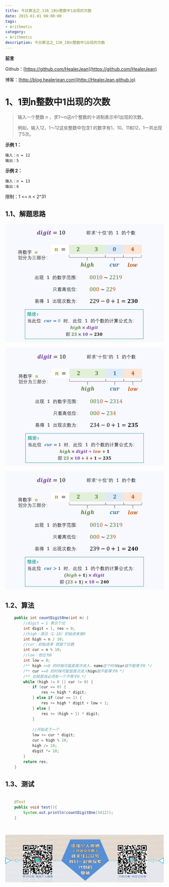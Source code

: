 ```yaml
---
title: 今日算法之_138_1到n整数中1出现的次数
date: 2015-01-01 00:00:00
tags: 
- Arithmetic
category: 
- Arithmetic
description: 今日算法之_138_1到n整数中1出现的次数
---
```


**前言**     

 Github：[https://github.com/HealerJean](https://github.com/HealerJean)         

 博客：[http://blog.healerjean.com](http://HealerJean.github.io)          



# 1、1到n整数中1出现的次数
> 输入一个整数 n ，求1～n这n个整数的十进制表示中1出现的次数。    
>
> 例如，输入12，1～12这些整数中包含1 的数字有1、10、11和12，1一共出现了5次。 



**示例 1：**

```
输入：n = 12
输出：5
```

**示例 2：**

```
输入：n = 13
输出：6
```


限制：1 <= n < 2^31

## 1.1、解题思路 

>  



![image-20200818174858178](https://raw.githubusercontent.com/HealerJean/HealerJean.github.io/master/blogImages/image-20200818174858178.png)



![image-20200818174908894](https://raw.githubusercontent.com/HealerJean/HealerJean.github.io/master/blogImages/image-20200818174908894.png)



![image-20200818174918105](https://raw.githubusercontent.com/HealerJean/HealerJean.github.io/master/blogImages/image-20200818174918105.png)





## 1.2、算法

```java
    public int countDigitOne(int n) {
        //digit = 1 表示个位
        int digit = 1, res = 0;
        //high：高位（1-10）初始进来是0
        int high = n / 10;
        //cur：初始进来 就是个位数
        int cur = n % 10;
        //low：低位为0
        int low = 0;
        /** high ==0 的时候可能是首次进入，name这个时候cur就不能等于0 */
        /** cur ==0 的时候可能是首次进入hign就不能等于0 */
        /** 也就是说必须有一个不等于0 */
        while (high != 0 || cur != 0) {
            if (cur == 0) {
                res += high * digit;
            } else if (cur == 1) {
                res += high * digit + low + 1;
            } else {
                res += (high + 1) * digit;
            }

            //开始走下一个
            low += cur * digit;
            cur = high % 10;
            high /= 10;
            digit *= 10;
        }
        return res;
    }
```




## 1.3、测试 

```java

    @Test
    public void test(){
        System.out.println(countDigitOne(3412));
    }
```



​          

![ContactAuthor](https://raw.githubusercontent.com/HealerJean/HealerJean.github.io/master/assets/img/artical_bottom.jpg)



<link rel="stylesheet" href="https://unpkg.com/gitalk/dist/gitalk.css">

<script src="https://unpkg.com/gitalk@latest/dist/gitalk.min.js"></script> 
<div id="gitalk-container"></div>    
 <script type="text/javascript">
    var gitalk = new Gitalk({
		clientID: `1d164cd85549874d0e3a`,
		clientSecret: `527c3d223d1e6608953e835b547061037d140355`,
		repo: `HealerJean.github.io`,
		owner: 'HealerJean',
		admin: ['HealerJean'],
		id: 'KJ9aXp6uV1EsjQWn',
    });
    gitalk.render('gitalk-container');
</script> 


